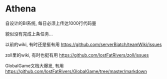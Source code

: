 # Athena
自设计的BI系统, 每日必须上传达1000行代码量

貌似没有完成上条任务...

以前的wiki, 有时还是挺有用 https://github.com/serverBiatch/teamWiki/issues

zoll里的wiki, 有时也挺有用 https://github.com/lostFatRivers/zoll/issues

GlobalGame文档大爆发, 有用 https://github.com/lostFatRivers/GlobalGame/tree/master/markdown
